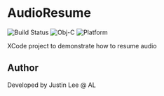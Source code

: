 # AudioResume

![Build Status](https://img.shields.io/badge/build-passing-green.svg)
![Obj-C](https://img.shields.io/badge/Obj--C-2.0-blue.svg)
![Platform](https://img.shields.io/badge/platform-iOS-lightgrey.svg)

XCode project to demonstrate how to resume audio

## Author
Developed by Justin Lee @ AL